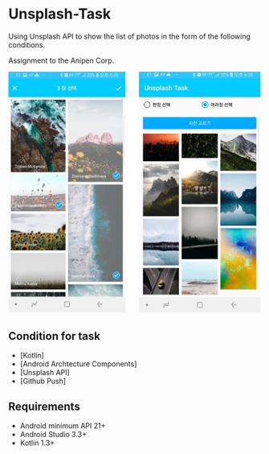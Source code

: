 # Unsplash-Task

Using Unsplash API to show the list of photos in the form of the following conditions.

Assignment to the Anipen Corp.

  
                                                                                                                                                                                                                                                                                                 
  
  
![Unsplash Task for Android preview](https://github.com/eightbil/unsplash-task/blob/master/Unsplash_%20Task_.jpg "Unsplash Task for Android")

## Condition for task

- [Kotlin]
- [Android Archtecture Components]
- [Unsplash API]
- [Github Push]

## Requirements

- Android minimum API 21+
- Android Studio 3.3+
- Kotlin 1.3+
